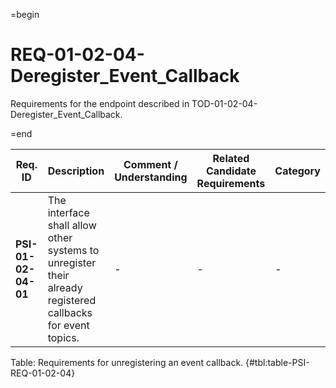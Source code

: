 =begin

# REQ-01-02-04-Deregister_Event_Callback

Requirements for the endpoint described in TOD-01-02-04-Deregister_Event_Callback.

=end

| Req. ID                        | Description                         | Comment / Understanding                  | Related Candidate Requirements | Category                       |
| ------------------------------ | ----------------------------------- | ---------------------------------------- | ------------------------------ | ------------------------------ |
| __PSI-01-02-04-01__ | The interface shall allow other systems to unregister their already registered callbacks for event topics. | -                       | -                              | -        |

Table: Requirements for unregistering an event callback. {#tbl:table-PSI-REQ-01-02-04}
